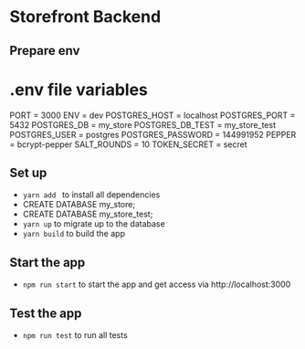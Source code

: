 # Storefront Backend

## Prepare env
# .env file variables
PORT = 3000
ENV = dev
POSTGRES_HOST = localhost
POSTGRES_PORT = 5432
POSTGRES_DB = my_store
POSTGRES_DB_TEST = my_store_test
POSTGRES_USER = postgres
POSTGRES_PASSWORD = 144991952
PEPPER = bcrypt-pepper
SALT_ROUNDS = 10
TOKEN_SECRET = secret

## Set up

- `yarn add ` to install all dependencies
- CREATE DATABASE my_store;
- CREATE DATABASE my_store_test;
- `yarn up` to migrate up to the database
- `yarn build` to build the app

## Start the app
- `npm run start` to start the app and get access via http://localhost:3000


## Test the app
- `npm run test` to run all tests
